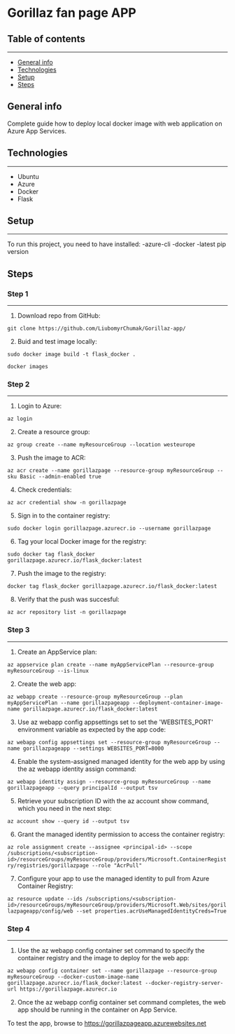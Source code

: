 # Gorillaz fan page APP


## Table of contents
---
- [General info](#general-info)
- [Technologies](#technologies)
- [Setup](#setup)
- [Steps](#steps)


## General info

Complete guide how to deploy local docker image with web application on Azure App Services.


## Technologies
---
- Ubuntu
- Azure
- Docker
- Flask
 

## Setup
---
To run this project, you need to have installed:
-azure-cli
-docker
-latest pip version


## Steps


### Step 1
---
1. Download repo from GitHub:

`git clone https://github.com/LiubomyrChumak/Gorillaz-app/` 

2. Buid and test image locally:

`sudo docker image build -t flask_docker .`

`docker images`


### Step 2
---

1. Login to Azure:

`az login`

2. Create a resource group:

`az group create --name myResourceGroup --location westeurope`

3. Push the image to ACR: 

`az acr create --name gorillazpage --resource-group myResourceGroup --sku Basic --admin-enabled true`

4. Check credentials:

`az acr credential show -n gorillazpage`

5. Sign in to the container registry:

`sudo docker login gorillazpage.azurecr.io --username gorillazpage`

6. Tag your local Docker image for the registry:

`sudo docker tag flask_docker gorillazpage.azurecr.io/flask_docker:latest`

7. Push the image to the registry:

`docker tag flask_docker gorillazpage.azurecr.io/flask_docker:latest`

8. Verify that the push was succesful:

`az acr repository list -n gorillazpage`


### Step 3
---

1. Create an AppService plan:

`az appservice plan create --name myAppServicePlan --resource-group myResourceGroup --is-linux`

2. Create the web app:

`az webapp create --resource-group myResourceGroup --plan myAppServicePlan --name gorillazpageapp --deployment-container-image-name gorillazpage.azurecr.io/flask_docker:latest`

3. Use az webapp config appsettings set to set the 'WEBSITES_PORT' environment variable as expected by the app code:

`az webapp config appsettings set --resource-group myResourceGroup --name gorillazpageapp --settings WEBSITES_PORT=8000`

4. Enable the system-assigned managed identity for the web app by using the az webapp identity assign command:

`az webapp identity assign --resource-group myResourceGroup --name gorillazpageapp --query principalId --output tsv`

5. Retrieve your subscription ID with the az account show command, which you need in the next step:

`az account show --query id --output tsv`

6. Grant the managed identity permission to access the container registry:

`az role assignment create --assignee <principal-id> --scope /subscriptions/<subscription-id>/resourceGroups/myResourceGroup/providers/Microsoft.ContainerRegistry/registries/gorillazpage --role "AcrPull"`

7. Configure your app to use the managed identity to pull from Azure Container Registry:

`az resource update --ids /subscriptions/<subscription-id>/resourceGroups/myResourceGroup/providers/Microsoft.Web/sites/gorillazpageapp/config/web --set properties.acrUseManagedIdentityCreds=True`


### Step 4
---
 
1. Use the az webapp config container set command to specify the container registry and the image to deploy for the web app: 

`az webapp config container set --name gorillazpage --resource-group myResourceGroup --docker-custom-image-name gorillazpage.azurecr.io/flask_docker:latest --docker-registry-server-url https://gorillazpage.azurecr.io`

2. Once the az webapp config container set command completes, the web app should be running in the container on App Service.

To test the app, browse to https://gorillazpageapp.azurewebsites.net

